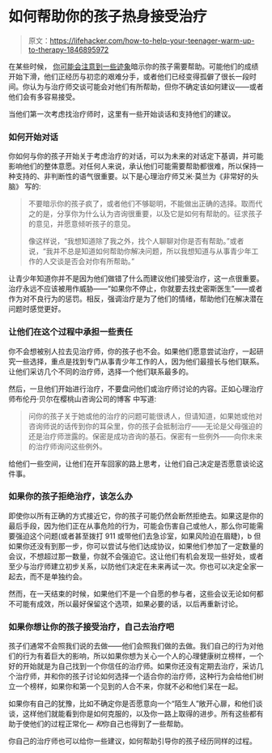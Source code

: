 # 如何帮助你的孩子热身接受治疗

> 原文：<https://lifehacker.com/how-to-help-your-teenager-warm-up-to-therapy-1846895972>

在某些时候， [你可能会注意到一些迹象](https://offspring.lifehacker.com/how-to-get-your-child-the-mental-health-care-they-need-1843268534)暗示你的孩子需要帮助。可能他们的成绩开始下滑，他们正经历与初恋的艰难分手，或者他们已经变得孤僻了很长一段时间。你认为与治疗师交谈可能会对他们有所帮助，但你不确定该如何建议——或者他们会有多容易接受。



当他们第一次考虑找治疗师时，这里有一些开始谈话和支持他们的建议。

### 如何开始对话

你如何与你的孩子开始关于考虑治疗的对话，可以为未来的对话定下基调，并可能影响他们的整体意愿。对任何人来说，承认他们可能需要帮助都很难，所以保持一种支持的、非判断性的语气很重要。以下是心理治疗师艾米·莫兰为《非常好的头脑》 写的:

> 不要暗示你的孩子疯了，或者他们不够聪明，不能做出正确的选择。取而代之的是，分享你为什么认为咨询很重要，以及它是如何有帮助的。征求孩子的意见，并愿意倾听孩子的意见。
> 
> 像这样说，“我想知道除了我之外，找个人聊聊对你是否有帮助。”或者说，“我并不总是知道如何帮助你解决问题，所以我想知道与从事青少年工作的人交谈是否会对你有所帮助。”

让青少年知道你并不是因为他们做错了什么而建议他们接受治疗，这一点很重要。治疗永远不应该被用作威胁——“如果你不停止，你就要去找史密斯医生”——或者作为对不良行为的惩罚。相反，强调治疗是为了他们的情绪，帮助他们在解决潜在问题时感觉更好。

### 让他们在这个过程中承担一些责任

你不会想被别人拉去见治疗师，你的孩子也不会。如果他们愿意尝试治疗，一起研究一些选择，重点是找到专门从事青少年工作的人，因为他们最擅长与他们联系。让他们采访几个不同的治疗师，选择一个他们联系最多的。

然后，一旦他们开始进行治疗，不要盘问他们或治疗师讨论的内容。正如心理治疗师布伦丹·贝尔在樱桃山咨询公司的博客 中写道:

> 问你的孩子关于她或他的治疗的问题可能很诱人，但请知道，如果她或他对咨询师说的话传到你的耳朵里，你的孩子会抵制治疗——无论是父母强迫的还是治疗师泄露的。保密是成功咨询的基石。保密有一些例外——向你未来的治疗师询问这些例外。

给他们一些空间，让他们在开车回家的路上思考，让他们自己决定是否愿意谈论这件事。

### 如果你的孩子拒绝治疗，该怎么办

即使你以所有正确的方式接近它，你的孩子可能仍然会断然拒绝去。如果这是你的最后手段，因为他们正在从事危险的行为，可能会伤害自己或他人，那么你可能需要强迫这个问题(或者甚至拨打 911 或带他们去急诊室，如果风险迫在眉睫)，b 但如果你还没有到那一步，你可以尝试与他们达成协议，如果他们参加了一定数量的会议，不想超过那一数量，你就不会强迫它。这让他们有机会发现一些好处，或者至少与治疗师建立初步关系，以防他们决定在未来再试一次。你也可以决定全家一起去，而不是单独约会。

然而，在一天结束的时候，如果他们不是一个自愿的参与者，这些会议无论如何都不可能有成效，所以最好保留这个选项，如果必要的话，以后再重新讨论。

### **如果你想让你的孩子接受治疗，自己去治疗吧**

孩子们通常不会照我们说的去做——他们会照我们做的去做。我们自己的行为对他们的行为有着巨大的影响，所以如果你想为关心一个人的心理健康树立榜样，一个好的开始就是为自己找到一个你信任的治疗师。如果你还没有定期去治疗，采访几个治疗师，并和你的孩子讨论如何选择一个适合你的治疗师，这种行为会给他们树立一个榜样，如果你和第一个见到的人合不来，你就不必和他们呆在一起。

如果你有自己的犹豫，比如不确定你是否愿意向一个“陌生人”敞开心扉，和他们谈谈，这样他们就能看到你是如何克服的，以及你一路上取得的进步。所有这些都有助于使他们的过程正常化— *和*你自己也得到了一些帮助。

你自己的治疗师也可以给你一些建议，如何帮助引导你的孩子经历同样的过程。